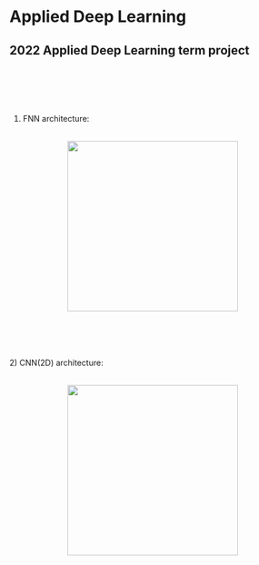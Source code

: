  # Applied Deep Learning

## 2022 Applied Deep Learning term project
<br></br>
<br></br>

1) FNN architecture:
<br></br>
<p align="center"><img src=https://github.com/zzioni/Applied_Deep_Learning/assets/106359887/88424837-fc15-4754-8eb2-ea80a2a86c5b"  width="300" style="margin:auto; display:block;"></p>
<br></br>
<br></br>
2) CNN(2D) architecture:
<br></br>
<p align="center"><img src="https://github.com/zzioni/Applied_Deep_Learning/assets/106359887/88424837-fc15-4754-8eb2-ea80a2a86c5b"  width="300" style="margin:auto; display:block;"></p>
